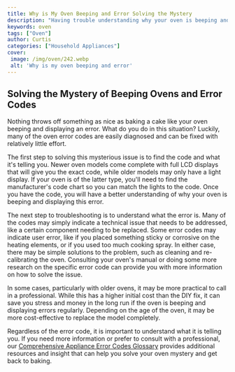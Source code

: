 ```yaml
---
title: Why is My Oven Beeping and Error Solving the Mystery
description: "Having trouble understanding why your oven is beeping and displaying an error Unravel the mystery by reading this blog post and find out how to fix it"
keywords: oven
tags: ["Oven"]
author: Curtis
categories: ["Household Appliances"]
cover: 
 image: /img/oven/242.webp
 alt: 'Why is my oven beeping and error'
---
```

## Solving the Mystery of Beeping Ovens and Error Codes
Nothing throws off something as nice as baking a cake like your oven beeping and displaying an error. What do you do in this situation? Luckily, many of the oven error codes are easily diagnosed and can be fixed with relatively little effort. 

The first step to solving this mysterious issue is to find the code and what it's telling you. Newer oven models come complete with full LCD displays that will give you the exact code, while older models may only have a light display. If your oven is of the latter type, you'll need to find the manufacturer's code chart so you can match the lights to the code. Once you have the code, you will have a better understanding of why your oven is beeping and displaying this error.

The next step to troubleshooting is to understand what the error is. Many of the codes may simply indicate a technical issue that needs to be addressed, like a certain component needing to be replaced. Some error codes may indicate user error, like if you placed something sticky or corrosive on the heating elements, or if you used too much cooking spray. In either case, there may be simple solutions to the problem, such as cleaning and re-calibrating the oven. Consulting your oven's manual or doing some more research on the specific error code can provide you with more information on how to solve the issue. 

In some cases, particularly with older ovens, it may be more practical to call in a professional. While this has a higher initial cost than the DIY fix, it can save you stress and money in the long run if the oven is beeping and displaying errors regularly. Depending on the age of the oven, it may be more cost-effective to replace the model completely. 

Regardless of the error code, it is important to understand what it is telling you. If you need more information or prefer to consult with a professional, our [Comprehensive Appliance Error Codes Glossary](./error-codes/) provides additional resources and insight that can help you solve your oven mystery and get back to baking.
